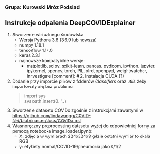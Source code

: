 ### Grupa: Kurowski Mróz Podsiad

## Instrukcje odpalenia DeepCOVIDExplainer

1. Stworzenie wirtualnego środowiska
	- Wersja Pythona 3.6 (3.6.9 lub nowsza)
	- numpy 1.18.1
	- tensorflow 1.14.0
	- keras 2.3.1
	- najnowsze kompatybilne wersje: 
		- matplotlib, scipy, scikit-learn, pandas, pydicom, ipython, jupyter, ipykernel, opencv, torch, PIL, xlrd, openpyxl, weightwatcher, innvestigate
[comment]: # 2. Instalacja CUDA (?)
1. Dodanie przy imporcie plików z folderów *Classifiers* oraz *utils* żeby importowały się bez problemu
	> import sys  
	> sys.path.insert(0, '..')
1. Stworzenie datasetu COVIDx zgodnie z instrukcjami zawartymi w https://github.com/lindawangg/COVID-Net/blob/master/docs/COVIDx.md
1. Własnoręczny preprocessing datasetu wyżej do odpowiedniej formy za pomocą notebooka image_loader.ipynb:
	- X: zdjęcia w wymiarach 224x224x3 gdzie ostatni wymiar to skala RGB
	- y: etykiety normal/COVID-19/pneumonia jako 0/1/2

